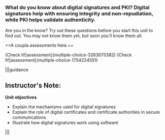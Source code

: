 ### What do you know about digital signatures and PKI? Digital signatures help with ensuring integrity and non-repudiation, while PKI helps validate authenticity. 
Are you in the know? Try out these questions before you start this unit to find out. You may not know them yet, but soon you'll know them all.

==A coupla assessments here.==

{Check It!|assessment}(multiple-choice-3263075382)
{Check It!|assessment}(multiple-choice-1754224551)



|||guidance
 ## Instructor's Note:
 **Unit objectives**
- Explain the mechanisms used for digital signatures
- Explain the role of digital certificates and certificate authorities in secure communications
- Illustrate how digital signatures work using software 

|||